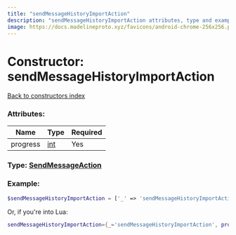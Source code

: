 ```yaml
---
title: "sendMessageHistoryImportAction"
description: "sendMessageHistoryImportAction attributes, type and example"
image: https://docs.madelineproto.xyz/favicons/android-chrome-256x256.png
---
```

# Constructor: sendMessageHistoryImportAction  
[Back to constructors index](index.md)



### Attributes:

| Name     |    Type       | Required |
|----------|---------------|----------|
|progress|[int](../types/int.md) | Yes|



### Type: [SendMessageAction](../types/SendMessageAction.md)


### Example:

```php
$sendMessageHistoryImportAction = ['_' => 'sendMessageHistoryImportAction', 'progress' => int];
```  


Or, if you're into Lua:

```lua
sendMessageHistoryImportAction={_='sendMessageHistoryImportAction', progress=int}

```


